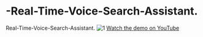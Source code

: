 # -Real-Time-Voice-Search-Assistant.
 Real-Time-Voice-Search-Assistant.
![1](https://github.com/user-attachments/assets/50823e51-2cac-4687-8a2b-6a0c3e7f0692)
[Watch the demo on YouTube](https://www.youtube.com/watch?v=ct9ljRmwjKA&t=281s)
